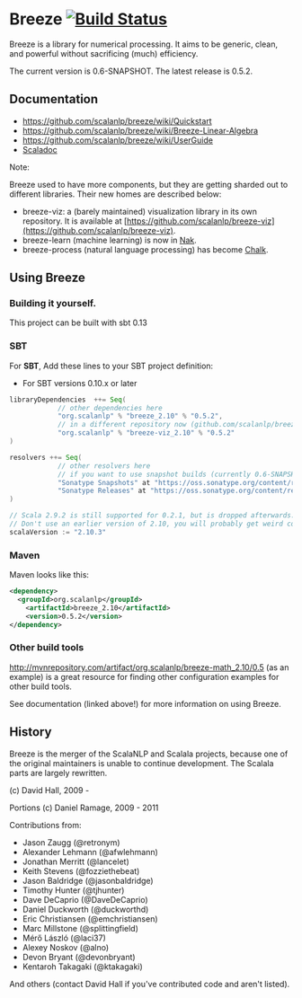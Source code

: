 # Breeze [![Build Status](https://travis-ci.org/scalanlp/breeze.png?branch=master)](https://travis-ci.org/scalanlp/breeze)

Breeze is a library for numerical processing. It aims to be generic, clean, and powerful without sacrificing (much) efficiency.

The current version is 0.6-SNAPSHOT. The latest release is 0.5.2. 
## Documentation

* https://github.com/scalanlp/breeze/wiki/Quickstart
* https://github.com/scalanlp/breeze/wiki/Breeze-Linear-Algebra
* https://github.com/scalanlp/breeze/wiki/UserGuide
* [Scaladoc](http://www.scalanlp.org/api/breeze/)

Note:  

Breeze used to have more components, but they are getting sharded out to different libraries. Their new homes are described below:

* breeze-viz: a (barely maintained) visualization library in its own repository. It is available at [https://github.com/scalanlp/breeze-viz](https://github.com/scalanlp/breeze-viz).
* breeze-learn (machine learning) is now in [Nak](https://github.com/scalanlp/nak).
* breeze-process (natural language processing) has become [Chalk](https://github.com/scalanlp/chalk).

## Using Breeze

### Building it yourself.

This project can be built with sbt 0.13

### SBT

For **SBT**, Add these lines to your SBT project definition:

* For SBT versions 0.10.x or later

```scala
libraryDependencies  ++= Seq(
            // other dependencies here
            "org.scalanlp" % "breeze_2.10" % "0.5.2",
            // in a different repository now (github.com/scalanlp/breeze-viz)
            "org.scalanlp" % "breeze-viz_2.10" % "0.5.2"
)

resolvers ++= Seq(
            // other resolvers here
            // if you want to use snapshot builds (currently 0.6-SNAPSHOT), use this.
            "Sonatype Snapshots" at "https://oss.sonatype.org/content/repositories/snapshots/",
            "Sonatype Releases" at "https://oss.sonatype.org/content/repositories/releases/"
)

// Scala 2.9.2 is still supported for 0.2.1, but is dropped afterwards.
// Don't use an earlier version of 2.10, you will probably get weird compiler crashes.
scalaVersion := "2.10.3"
```

### Maven

Maven looks like this:

```xml
<dependency>
  <groupId>org.scalanlp</groupId>
	<artifactId>breeze_2.10</artifactId>
	<version>0.5.2</version>
</dependency>
```

### Other build tools

http://mvnrepository.com/artifact/org.scalanlp/breeze-math_2.10/0.5 (as an example) is a great resource for finding other configuration examples for other build tools.

See documentation (linked above!) for more information on using Breeze.

## History

Breeze is the merger of the ScalaNLP and Scalala projects, because one of the original maintainers is unable to continue development. The Scalala parts are largely rewritten.

(c) David Hall, 2009 -

Portions (c) Daniel Ramage, 2009 - 2011

Contributions from:

* Jason Zaugg (@retronym)
* Alexander Lehmann (@afwlehmann)
* Jonathan Merritt (@lancelet)
* Keith Stevens (@fozziethebeat)
* Jason Baldridge (@jasonbaldridge)
* Timothy Hunter (@tjhunter)
* Dave DeCaprio (@DaveDeCaprio)
* Daniel Duckworth (@duckworthd)
* Eric Christiansen (@emchristiansen)
* Marc Millstone (@splittingfield)
* Mérő László (@laci37)
* Alexey Noskov (@alno)
* Devon Bryant (@devonbryant)
* Kentaroh Takagaki (@ktakagaki)

And others (contact David Hall if you've contributed code and aren't listed).

